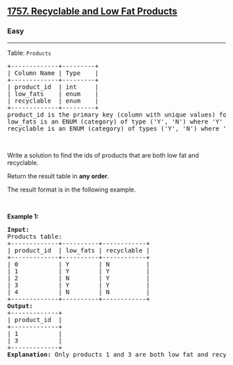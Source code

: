 <h2>
  <a href="https://leetcode.com/problems/recyclable-and-low-fat-products/?envType=study-plan-v2&envId=top-sql-50">1757. Recyclable and Low Fat Products</a>
</h2>
<h3>Easy</h3>
<hr />
<div>
  <p>Table: <code>Products</code></p>

  <pre>
+-------------+---------+
| Column Name | Type    |
+-------------+---------+
| product_id  | int     |
| low_fats    | enum    |
| recyclable  | enum    |
+-------------+---------+
product_id is the primary key (column with unique values) for this table.
low_fats is an ENUM (category) of type ('Y', 'N') where 'Y' means this product is low fat and 'N' means it is not.
recyclable is an ENUM (category) of types ('Y', 'N') where 'Y' means this product is recyclable and 'N' means it is not.</pre
  >

  <p>&nbsp;</p>

  <p>
    Write a solution to find the ids of products that are both low fat and
    recyclable.
  </p>

  <p>Return the result table in <strong>any order</strong>.</p>

  <p>The result format is in the following example.</p>

  <p>&nbsp;</p>
  <p><strong class="example">Example 1:</strong></p>

  <pre><strong>Input:</strong> 
Products table:
+-------------+----------+------------+
| product_id  | low_fats | recyclable |
+-------------+----------+------------+
| 0           | Y        | N          |
| 1           | Y        | Y          |
| 2           | N        | Y          |
| 3           | Y        | Y          |
| 4           | N        | N          |
+-------------+----------+------------+
<strong>Output:</strong> 
+-------------+
| product_id  |
+-------------+
| 1           |
| 3           |
+-------------+
<strong>Explanation:</strong> Only products 1 and 3 are both low fat and recyclable.
</pre>
</div>
